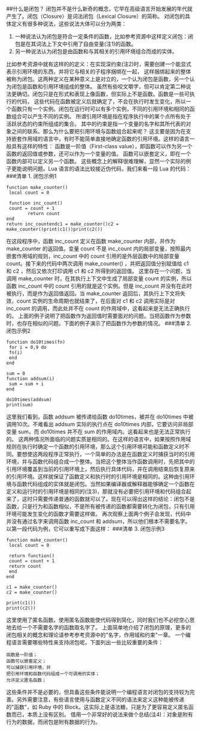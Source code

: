 ##什么是闭包？
闭包并不是什么新奇的概念，它早在高级语言开始发展的年代就产生了。闭包（Closure）是词法闭包（Lexical Closure）的简称。
对闭包的具体定义有很多种说法，这些说法大体可以分为两类：

1. 一种说法认为闭包是符合一定条件的函数，比如参考资源中这样定义闭包：闭包是在其词法上下文中引用了自由变量(注1)的函数。
2. 另一种说法认为闭包是由函数和与其相关的引用环境组合而成的实体。

比如参考资源中就有这样的的定义：在实现深约束(注2)时，需要创建一个能显式表示引用环境的东西，并将它与相关的子程序捆绑在一起，
这样捆绑起来的整体被称为闭包。这两种定义在某种意义上是对立的，一个认为闭包是函数，另一个认为闭包是函数和引用环境组成的整体。
虽然有些咬文嚼字，但可以肯定第二种说法更确切。闭包只是在形式和表现上像函数，但实际上不是函数。函数是一些可执行的代码，
这些代码在函数被定义后就确定了，不会在执行时发生变化，所以一个函数只有一个实例。闭包在运行时可以有多个实例，不同的引用环境和相同的函数组合可以产生不同的实例。
所谓引用环境是指在程序执行中的某个点所有处于活跃状态的约束所组成的集合。
其中的约束是指一个变量的名字和其所代表的对象之间的联系。那么为什么要把引用环境与函数组合起来呢？
这主要是因为在支持嵌套作用域的语言中，有时不能简单直接地确定函数的引用环境。这样的语言一般具有这样的特性：
函数是一阶值（First-class value），即函数可以作为另一个函数的返回值或参数，还可以作为一个变量的值。
函数可以嵌套定义，即在一个函数内部可以定义另一个函数。
这些概念上的解释很难理解，显然一个实际的例子更能说明问题。Lua 语言的语法比较接近伪代码，我们来看一段 Lua 的代码：
###清单 1. 闭包示例1

```
function make_counter()
 local count = 0

 function inc_count()
 count = count + 1
        return count
end
return inc_countendc1 = make_counter()c2 = make_counter()print(c1())print(c2())
```

在这段程序中，函数 inc_count 定义在函数 make_counter 内部，并作为 make_counter 的返回值。变量 count 不是 inc_count 内的局部变量，按照最内嵌套作用域的规则，inc_count 中的 count 引用的是外层函数中的局部变量 count。接下来的代码中两次调用 make_counter() ，并把返回值分别赋值给 c1 和 c2 ，然后又依次打印调用 c1 和 c2 所得到的返回值。
这里存在一个问题，当调用 make_counter 时，在其执行上下文中生成了局部变量 count 的实例，所以函数 inc_count 中的 count 引用的就是这个实例。但是 inc_count 并没有在此时被执行，而是作为返回值返回。当 make_counter 返回后，其执行上下文将失效，count 实例的生命周期也就结束了，在后面对 c1 和 c2 调用实际是对 inc_count 的调用，而此处并不在 count 的作用域中，这看起来是无法正确执行的。
上面的例子说明了把函数作为返回值时需要面对的问题。当把函数作为参数时，也存在相似的问题。下面的例子演示了把函数作为参数的情况。
###清单 2. 闭包示例2

```
function do10times(fn)
 for i = 0,9 do
 fn(i)
 end
end

sum = 0
function addsum(i)
 sum = sum + i
end

do10times(addsum)
print(sum)
```

这里我们看到，函数 addsum 被传递给函数 do10times，被并在 do10times 中被调用10次。不难看出 addsum 实际的执行点在 do10times 内部，它要访问非局部变量 sum，而 do10times 并不在 sum 的作用域内。这看起来也是无法正常执行的。
这两种情况所面临的问题实质是相同的。在这样的语言中，如果按照作用域规则在执行时确定一个函数的引用环境，那么这个引用环境可能和函数定义时不同。要想使这两段程序正常执行，一个简单的办法是在函数定义时捕获当时的引用环境，并与函数代码组合成一个整体。当把这个整体当作函数调用时，先把其中的引用环境覆盖到当前的引用环境上，然后执行具体代码，并在调用结束后恢复原来的引用环境。这样就保证了函数定义和执行时的引用环境是相同的。这种由引用环境与函数代码组成的实体就是闭包。当然如果编译器或解释器能够确定一个函数在定义和运行时的引用环境是相同的(注3)，那就没有必要把引用环境和代码组合起来了，这时只需要传递普通的函数就可以了。现在可以得出这样的结论：闭包不是函数，只是行为和函数相似，不是所有被传递的函数都需要转化为闭包，只有引用环境可能发生变化的函数才需要这样做。
再次观察上面两个例子会发现，代码中并没有通过名字来调用函数 inc_count 和 addsum，所以他们根本不需要名字。以第一段代码为例，它可以重写成下面这样：
###清单 3. 闭包示例3

```
function make_counter()
 local count = 0

 return function()
 count = count + 1
 return count
 end
end

c1 = make_counter()
c2 = make_counter()

print(c1())
print(c2())
```

这里使用了匿名函数。使用匿名函数能使代码得到简化，同时我们也不必挖空心思地去给一个不需要名字的函数取名字了。
上面简单地介绍了闭包的原理，更多的闭包相关的概念和理论请参考参考资源中的"名字，作用域和约束"一章。
一个编程语言需要哪些特性来支持闭包呢，下面列出一些比较重要的条件：

```
函数是一阶值；
函数可以嵌套定义；
可以捕获引用环境，并
把引用环境和函数代码组成一个可调用的实体；
允许定义匿名函数；
```

这些条件并不是必要的，但具备这些条件能说明一个编程语言对闭包的支持较为完善。另外需要注意，有些语言使用与函数定义不同的语法来定义这种能被传递的"函数"，如 Ruby 中的 Block。这实际上是语法糖，只是为了更容易定义匿名函数而已，本质上没有区别。
借用一个非常好的说法来做个总结(注4)：对象是附有行为的数据，而闭包是附有数据的行为。
